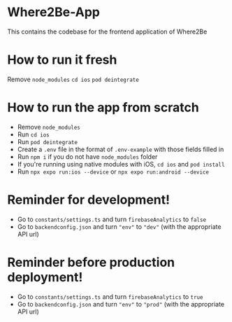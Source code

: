 # Where2Be-App
This contains the codebase for the frontend application of Where2Be

# How to run it fresh

Remove `node_modules`
`cd ios`
`pod deintegrate`

# How to run the app from scratch

- Remove `node_modules`
- Run `cd ios`
- Run `pod deintegrate`
- Create a `.env` file in the format of `.env-example` with those fields filled in
- Run `npm i` if you do not have `node_modules` folder
- If you're running using native modules with iOS, `cd ios` and `pod install`
- Run `npx expo run:ios --device` or `npx expo run:android --device`

# Reminder for development!

- Go to `constants/settings.ts` and turn `firebaseAnalytics` to `false`
- Go to `backendconfig.json` and turn `"env"` to `"dev"` (with the appropriate API url)

# Reminder before production deployment!

- Go to `constants/settings.ts` and turn `firebaseAnalytics` to `true`
- Go to `backendconfig.json` and turn `"env"` to `"prod"` (with the appropriate API url)